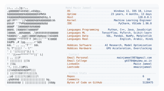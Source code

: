 <picture>
  <source srcset="https://raw.githubusercontent.com/mmazinjameel/mmazinjameel/main/dark_mode.svg?v=1742271127" media="(prefers-color-scheme: dark)">
  <img src="https://raw.githubusercontent.com/mmazinjameel/mmazinjameel/main/light_mode.svg?v=1742271127">
</picture>
